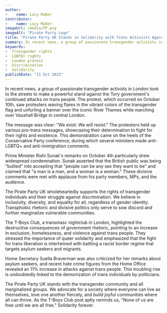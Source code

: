 ```yaml
---
author:
-    name: Lucy Maber
contributor:
-    name: Lucy Maber
imageUrl: /media/PP.png
imageAlt: "Pirate Party Logo"
title: "Pirate Party UK Stands in Solidarity with Trans Activists Against Discrimination"
summary: In recent news, a group of passionate transgender activists in London took to the streets to make a powerful stand against the Tory government's continued attacks on trans people. The protest, which occurred on October 10th, saw protesters waving flares in the vibrant colors of the transgender flag and unfurling a banner over the iconic River Thames while marching over Vauxhall Bridge in central London.
keywords: 
-  Transgender rights
-  LGBTQ+ rights
-  London protest
-  Discrimination
-  Solidarity
publishDate: "11 Oct 2023"
---
```


In recent news, a group of passionate transgender activists in London took to the streets to make a powerful stand against the Tory government's continued attacks on trans people. The protest, which occurred on October 10th, saw protesters waving flares in the vibrant colors of the transgender flag and unfurling a banner over the iconic River Thames while marching over Vauxhall Bridge in central London.

The message was clear: "We exist: We will resist." The protesters held up various pro-trans messages, showcasing their determination to fight for their rights and existence. This demonstration came on the heels of the Conservative Party conference, during which several ministers made anti-LGBTQ+ and anti-immigration comments.

Prime Minister Rishi Sunak's remarks on October 4th particularly drew widespread condemnation. Sunak asserted that the British public was being "bullied" into accepting that "people can be any sex they want to be" and claimed that "a man is a man, and a woman is a woman." These divisive comments were met with applause from his party members, MPs, and the audience.

The Pirate Party UK wholeheartedly supports the rights of transgender individuals and their struggle against discrimination. We believe in inclusivity, diversity, and equality for all, regardless of gender identity. Transphobic rhetoric and divisive politics only serve to sow discord and further marginalize vulnerable communities.

The T-Boys Club, a transmasc nightclub in London, highlighted the destructive consequences of government rhetoric, pointing to an increase in exclusion, homelessness, and violence against trans people. They stressed the importance of queer solidarity and emphasized that the fight for trans liberation is intertwined with battling a racist border regime that targets asylum seekers and migrants.

Home Secretary Suella Braverman was also criticized for her remarks about asylum seekers, and recent hate crime figures from the Home Office revealed an 11% increase in attacks against trans people. This troubling rise is undoubtedly linked to the demonization of trans individuals by politicians.

The Pirate Party UK stands with the transgender community and all marginalized groups. We advocate for a society where everyone can live as themselves, love one another fiercely, and build joyful communities where all can thrive. As the T-Boys Club post aptly reminds us, "None of us are free until we are all free." Solidarity forever.
